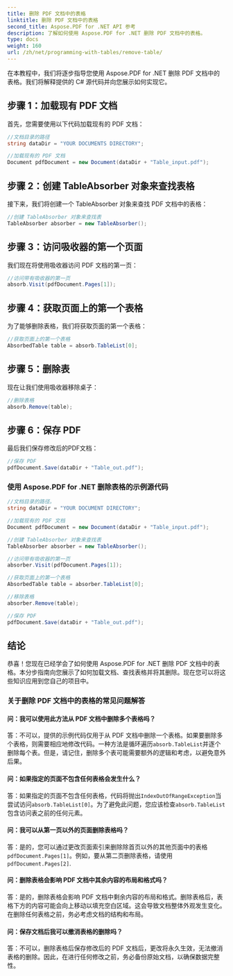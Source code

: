 ```yaml
---
title: 删除 PDF 文档中的表格
linktitle: 删除 PDF 文档中的表格
second_title: Aspose.PDF for .NET API 参考
description: 了解如何使用 Aspose.PDF for .NET 删除 PDF 文档中的表格。
type: docs
weight: 160
url: /zh/net/programming-with-tables/remove-table/
---
```

在本教程中，我们将逐步指导您使用 Aspose.PDF for .NET 删除 PDF 文档中的表格。我们将解释提供的 C# 源代码并向您展示如何实现它。

## 步骤 1：加载现有 PDF 文档
首先，您需要使用以下代码加载现有的 PDF 文档：

```csharp
//文档目录的路径
string dataDir = "YOUR DOCUMENTS DIRECTORY";

//加载现有的 PDF 文档
Document pdfDocument = new Document(dataDir + "Table_input.pdf");
```

## 步骤 2：创建 TableAbsorber 对象来查找表格
接下来，我们将创建一个 TableAbsorber 对象来查找 PDF 文档中的表格：

```csharp
//创建 TableAbsorber 对象来查找表
TableAbsorber absorber = new TableAbsorber();
```

## 步骤 3：访问吸收器的第一个页面
我们现在将使用吸收器访问 PDF 文档的第一页：

```csharp
//访问带有吸收器的第一页
absorb.Visit(pdfDocument.Pages[1]);
```

## 步骤 4：获取页面上的第一个表格
为了能够删除表格，我们将获取页面的第一个表格：

```csharp
//获取页面上的第一个表格
AbsorbedTable table = absorb.TableList[0];
```

## 步骤 5：删除表
现在让我们使用吸收器移除桌子：

```csharp
//删除表格
absorb.Remove(table);
```

## 步骤 6：保存 PDF
最后我们保存修改后的PDF文档：

```csharp
//保存 PDF
pdfDocument.Save(dataDir + "Table_out.pdf");
```

### 使用 Aspose.PDF for .NET 删除表格的示例源代码

```csharp
//文档目录的路径。
string dataDir = "YOUR DOCUMENT DIRECTORY";

//加载现有的 PDF 文档
Document pdfDocument = new Document(dataDir + "Table_input.pdf");

//创建 TableAbsorber 对象来查找表
TableAbsorber absorber = new TableAbsorber();

//访问带有吸收器的第一页
absorber.Visit(pdfDocument.Pages[1]);

//获取页面上的第一个表格
AbsorbedTable table = absorber.TableList[0];

//移除表格
absorber.Remove(table);

//保存 PDF
pdfDocument.Save(dataDir + "Table_out.pdf");
```

## 结论
恭喜！您现在已经学会了如何使用 Aspose.PDF for .NET 删除 PDF 文档中的表格。本分步指南向您展示了如何加载文档、查找表格并将其删除。现在您可以将这些知识应用到您自己的项目中。

### 关于删除 PDF 文档中的表格的常见问题解答

#### 问：我可以使用此方法从 PDF 文档中删除多个表格吗？

答：不可以，提供的示例代码仅用于从 PDF 文档中删除一个表格。如果要删除多个表格，则需要相应地修改代码。一种方法是循环遍历`absorb.TableList`并逐个删除每个表。但是，请记住，删除多个表可能需要额外的逻辑和考虑，以避免意外后果。

#### 问：如果指定的页面不包含任何表格会发生什么？

答：如果指定的页面不包含任何表格，代码将抛出`IndexOutOfRangeException`当尝试访问`absorb.TableList[0]`。为了避免此问题，您应该检查`absorb.TableList`包含访问表之前的任何元素。

#### 问：我可以从第一页以外的页面删除表格吗？

答：是的，您可以通过更改页面索引来删除除首页以外的其他页面中的表格`pdfDocument.Pages[1]`。例如，要从第二页删除表格，请使用`pdfDocument.Pages[2]`.

#### 问：删除表格会影响 PDF 文档中其余内容的布局和格式吗？

答：是的，删除表格会影响 PDF 文档中剩余内容的布局和格式。删除表格后，表格下方的内容可能会向上移动以填充空白区域。这会导致文档整体外观发生变化。在删除任何表格之前，务必考虑文档的结构和布局。

#### 问：保存文档后我可以撤消表格的删除吗？

答：不可以，删除表格后保存修改后的 PDF 文档后，更改将永久生效，无法撤消表格的删除。因此，在进行任何修改之前，务必备份原始文档，以确保数据完整性。